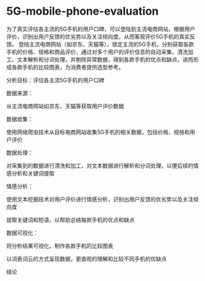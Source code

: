 # 5G-mobile-phone-evaluation

为了真实评估各主流的5G手机的用户口碑，可以登陆到主流电商网站，根据用户评价，识别出用户反馈的优劣势以及关注倾向度，从而客观评价5G手机的真实反馈。
登陆主流电商网站（如京东、天猫等），锁定主流的5G手机，分别获取各款手机的价格、规格和商品评价，通过对多个用户的评价信息的自动采集、清洗加工、文本解析和分词处理，并剔除异常数据，得到各款手机的优点和缺点，进而形成各款手机的比较图表，为消费者提供选型参考。

分析目标：评估各主流5G手机的用户口碑

数据来源：

从主流电商网站如京东、天猫等获取用户评价数据

数据收集：

使用网络爬虫技术从目标电商网站收集5G手机的相关数据，包括价格、规格和用户评价

数据处理：

对采集到的数据进行清洗和加工，对文本数据进行解析和分词处理，以便后续的情感分析和关键词提取

情感分析：

使用文本挖掘技术对用户评价进行情感分析，识别出用户反馈的优劣势以及关注倾向度

提取关键词和短语，以帮助总结每款手机的优点和缺点

数据可视化：

将分析结果可视化，制作各款手机的比较图表

以词表词云的方式呈现数据，更直观的理解和比较不同手机的优缺点

结论
